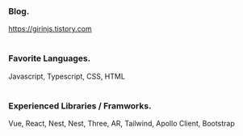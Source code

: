 ### Blog.
https://girinjs.tistory.com <br />
<br />

### Favorite Languages.
Javascript, Typescript, CSS, HTML
<br /><br />

### Experienced Libraries / Framworks.
Vue, React, Nest, Nest, Three, AR, Tailwind, Apollo Client, Bootstrap
<br /><br />
